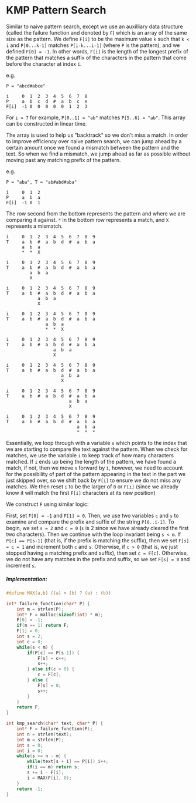 # KMP Pattern Search

Similar to naive pattern search, except we use an auxilliary data structure (called the failure function and denoted by `F`) which is an array of the same size as the pattern. We define `F[i]` to be the maximum value `k` such that `k < i` and `P[0...k-1]` matches `P[i-k...i-1]` (where `P` is the pattern), and we defined `F[0] = -1`. In other words, `F[i]` is the length of the longest prefix of the pattern that matches a suffix of the characters in the pattern that come before the character at index `i`.

e.g.

`P = "abcd#abce"`

```
i     0  1  2  3  4  5  6  7  8
P     a  b  c  d  #  a  b  c  e
F[i]  -1 0  0  0  0  0  1  2  3
```

For `i = 7` for example, `P[0..1] = "ab"` matches `P[5..6] = "ab"`.
This array can be constructed in linear time.

The array is used to help us "backtrack" so we don't miss a match. In order to improve efficiency over naive pattern search, we can jump ahead by a certain amount once we found a mismatch between the pattern and the text. So when we find a mismatch, we jump ahead as far as possible without moving past any matching prefix of the pattern.

e.g.

`P = "aba", T = "ab#abd#aba"`

```
i     0  1  2
P     a  b  a
F[i]  -1 0  1
```

The row second from the bottom represents the pattern and where we are comparing it against.
`*` in the bottom row represents a match, and `X` represents a mismatch.

```
i     0  1  2  3  4  5  6  7  8  9
T     a  b  #  a  b  d  #  a  b  a
      a  b  a
      *  *  X
```

```
i     0  1  2  3  4  5  6  7  8  9
T     a  b  #  a  b  d  #  a  b  a
         a  b  a
         X
```

```
i     0  1  2  3  4  5  6  7  8  9
T     a  b  #  a  b  d  #  a  b  a
            a  b  a
            X
```

```
i     0  1  2  3  4  5  6  7  8  9
T     a  b  #  a  b  d  #  a  b  a
               a  b  a
               *  *  X

```

```
i     0  1  2  3  4  5  6  7  8  9
T     a  b  #  a  b  d  #  a  b  a
                  a  b  a
                  X

```

```
i     0  1  2  3  4  5  6  7  8  9
T     a  b  #  a  b  d  #  a  b  a
                     a  b  a
                     X

```

```
i     0  1  2  3  4  5  6  7  8  9
T     a  b  #  a  b  d  #  a  b  a
                        a  b  a
                        X

```

```
i     0  1  2  3  4  5  6  7  8  9
T     a  b  #  a  b  d  #  a  b  a
                           a  b  a
                           *  *  *

```

Essentially, we loop through with a variable `s` which points to the index that we are starting to compare the text against the pattern. When we check for matches, we use the variable `i` to keep track of how many characters matched. If `i` ends up being the length of the pattern, we have found a match, if not, then we move `s` forward by `i`, however, we need to account for the possibility of part of the pattern appearing in the text in the part we just skipped over, so we shift back by `F[i]` to ensure we do not miss any matches. We then reset `i` to be the larger of `0` or `F[i]` (since we already know it will match the first `F[i]` characters at its new position)

We construct `F` using similar logic:

First, set `F[0] = -1` and `F[1] = 0`. Then, we use two variables `c` and `s` to examine and compare the prefix and suffix of the string `P[0..i-1]`. To begin, we set `s = 2` and `c = 0` (`s` is 2 since we have already cleared the first two characters). Then we continue with the loop invariant being `s < m`. If `P[c] == P[s-1]` (that is, if the prefix is matching the suffix), then we set `F[s] = c = 1` and increment both `c` and `s`. Otherwise, if `c > 0` (that is, we just stopped having a matching prefix and suffix), then set `c = F[c]`. Otherwise, we do not have any matches in the prefix and suffix, so we set `F[s] = 0` and increment `s`.

##### Implementation:

```C
#define MAX(a,b) ((a) > (b) ? (a) : (b))

int* failure_function(char* P) {
    int m = strlen(P);
    int* F = malloc(sizeof(int) * m);
    F[0] = -1;
    if(m == 1) return F;
    F[1] = 0;
    int s = 2;
    int c = 0;
    while(s < m) {
        if(P[c] == P[s-1]) {
            F[s] = c++;
            s++;
        } else if(c > 0) {
            c = F[c];
        } else {
            F[s] = 0;
            s++;
        }
    }
    return F;
}

int kmp_search(char* text, char* P) {
    int* F = failure_function(P);
    int n = strlen(text);
    int m = strlen(P);
    int s = 0;
    int i = 0;
    while(s <= n - m) {
        while(text[s + i] == P[i]) i++;
        if(i == m) return s;
        s += i - F[i];
        i = MAX(F[i], 0);
    }
    return -1;
}
```
